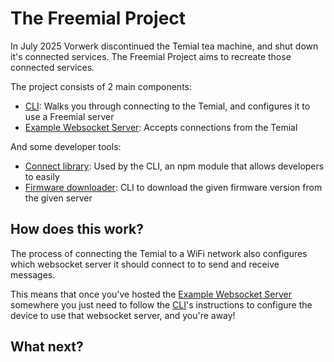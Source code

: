 # The Freemial Project

In July 2025 Vorwerk discontinued the Temial tea machine, and shut down it's connected services. The Freemial Project aims to recreate those connected services.

The project consists of 2 main components:
* [CLI](./packages/cli/readme.md): Walks you through connecting to the Temial, and configures it to use a Freemial server
* [Example Websocket Server](./packages/freemial-server/readme.md): Accepts connections from the Temial

And some developer tools:
* [Connect library](./packages/connect/readme.md): Used by the CLI, an npm module that allows developers to easily 
* [Firmware downloader](./packages/firmware-downloader/readme.md): CLI to download the given firmware version from the given server

## How does this work?
The process of connecting the Temial to a WiFi network also configures which websocket server it should connect to to send and receive messages.

This means that once you've hosted the [Example Websocket Server](./packages/freemial-server/readme.md) somewhere you just need to follow the [CLI](./packages/cli/readme.md)'s instructions to configure the device to use that websocket server, and you're away!

## What next?


